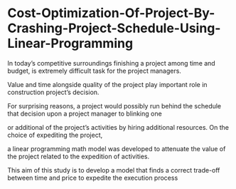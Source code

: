 # Cost-Optimization-Of-Project-By-Crashing-Project-Schedule-Using-Linear-Programming

In today’s competitive surroundings finishing a project among time and budget, is extremely difficult task for the project managers. 

Value and time alongside quality of the project play important role in construction project’s decision. 

For surprising reasons, a project would possibly run behind the schedule that decision upon a project manager to blinking one 

or additional of the project’s activities by hiring additional resources. On the choice of expediting the project, 

a linear programming math model was developed to attenuate the value of the project related to the expedition of activities.

This aim of this study is to develop a model that finds a correct trade-off between time and price to expedite the execution process
